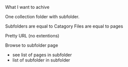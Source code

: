 What I want to achive

One collection folder with subfolder. 

Subfolders are equal to Catagory
Files are equal to pages

Pretty URL (no extentions)

Browse to subfolder page 

- see list of pages in subfolder
- list of subfolder in subfolder
